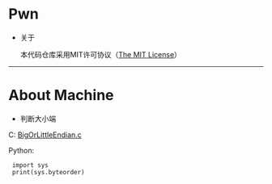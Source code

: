 # Pwn
 
 * 关于
      
      本代码仓库采用MIT许可协议（[The MIT License](https://github.com/whitejoce/Pwn/blob/main/LICENSE)）
 
 * * *
 
 # About Machine
 
 * 判断大小端
  
  C:
  [BigOrLittleEndian.c](https://github.com/whitejoce/Pwn/blob/main/About_Machine/BigOrLittleEndian.c)
  
  Python:
  
  ```
   import sys
   print(sys.byteorder)
  ```
